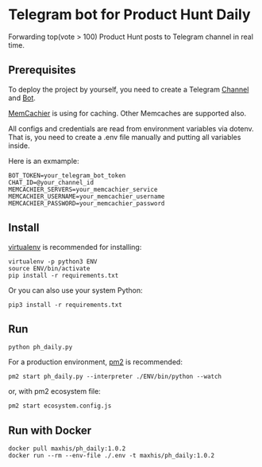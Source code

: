 # Telegram bot for Product Hunt Daily

Forwarding top(vote > 100) Product Hunt posts to Telegram channel in real time.

## Prerequisites

To deploy the project by yourself, you need to create a Telegram [Channel](https://telegram.org/faq_channels) and [Bot](https://core.telegram.org/bots).

[MemCachier](https://www.memcachier.com/) is using for caching. Other Memcaches are supported also.

All configs and credentials are read from environment variables via dotenv. That is, you need to create a .env file manually and putting all variables inside.

Here is an exmample:

```
BOT_TOKEN=your_telegram_bot_token
CHAT_ID=@your_channel_id
MEMCACHIER_SERVERS=your_memcachier_service
MEMCACHIER_USERNAME=your_memcachier_username
MEMCACHIER_PASSWORD=your_memcachier_password
```

## Install

[virtualenv](https://virtualenv.pypa.io) is recommended for installing:

```
virtualenv -p python3 ENV
source ENV/bin/activate
pip install -r requirements.txt
```

Or you can also use your system Python:

```
pip3 install -r requirements.txt
```

## Run

```
python ph_daily.py
```

For a production environment, [pm2](http://pm2.keymetrics.io/) is recommended:

```
pm2 start ph_daily.py --interpreter ./ENV/bin/python --watch
```

or, with pm2 ecosystem file:

```
pm2 start ecosystem.config.js
```

## Run with Docker

```
docker pull maxhis/ph_daily:1.0.2
docker run --rm --env-file ./.env -t maxhis/ph_daily:1.0.2
```